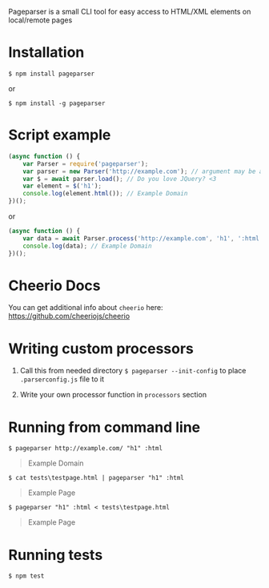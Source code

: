 
Pageparser is a small CLI tool for easy access to HTML/XML elements on local/remote pages

# Installation
`$ npm install pageparser`

or

`$ npm install -g pageparser`

# Script example

```js
(async function () {
    var Parser = require('pageparser');
    var parser = new Parser('http://example.com'); // argument may be a ReadStream or String (URL or File Path)
    var $ = await parser.load(); // Do you love JQuery? <3
    var element = $('h1');
    console.log(element.html()); // Example Domain
})();
```

or

```js
(async function () {
    var data = await Parser.process('http://example.com', 'h1', ':html');
    console.log(data); // Example Domain
})();
```

# Cheerio Docs
You can get additional info about `cheerio` here: https://github.com/cheeriojs/cheerio   

# Writing custom processors

1. Call this from needed directory
`$ pageparser --init-config`
to  place `.parserconfig.js` file to it

2. Write your own processor function in `processors` section

# Running from command line
`$ pageparser http://example.com/ "h1" :html`
> Example Domain


`$ cat tests\testpage.html | pageparser "h1" :html`
> Example Page


`$ pageparser "h1" :html < tests\testpage.html`
> Example Page


# Running tests
`$ npm test`